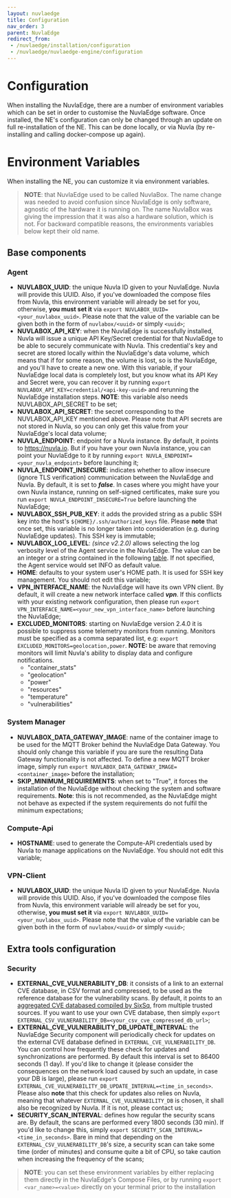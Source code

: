 ```yaml
---
layout: nuvlaedge
title: Configuration
nav_order: 3
parent: NuvlaEdge
redirect_from:
 - /nuvlaedge/installation/configuration
 - /nuvlaedge/nuvlaedge-engine/configuration
---
```


Configuration
========

When installing the NuvlaEdge, there are a number of environment variables which can be set in order to customise the NuvlaEdge software. 
Once installed, the NE's configuration can only be changed through an update on full re-installation of the NE. This can be done locally, or via Nuvla (by re-installing and calling docker-compose up again).


# Environment Variables

When installing the NE, you can customize it via environment variables. 

> **NOTE**: that NuvlaEdge used to be called NuvlaBox. The name change was needed to avoid confusion since NuvlaEdge is only software, agnostic of the hardware it is running on. The name NuvlaBox was giving the impression that it was also a hardware solution, which is not. For backward compatible reasons, the environments variables below kept their old name.

## Base components

### Agent
- **NUVLABOX_UUID**: the unique Nuvla ID given to your NuvlaEdge. Nuvla will provide this UUID. Also, if you've downloaded the compose files from Nuvla, this environment variable will already be set for you, otherwise, **you must set it** via `export NUVLABOX_UUID=<your_nuvlabox_uuid>`. Please note that the value of the variable can be given both in the form of `nuvlabox/<uuid>` or simply `<uuid>`;
- **NUVLABOX_API_KEY**: when the NuvlaEdge is successfully installed, Nuvla will issue a unique API Key/Secret credential for that NuvlaEdge to be able to securely communicate with Nuvla. This credential's key and secret are stored locally within the NuvlaEdge's data volume, which means that if for some reason, the volume is lost, so is the NuvlaEdge, and you'll have to create a new one. With this variable, if your NuvlaEdge local data is completely lost, but you know what its API Key and Secret were, you can recover it by running `export NUVLABOX_API_KEY=credential/<api-key-uuid>` and rerunning the NuvlaEdge installation steps. **NOTE**: this variable also needs NUVLABOX_API_SECRET to be set;
- **NUVLABOX_API_SECRET**: the secret corresponding to the NUVLABOX_API_KEY mentioned above. Please note that API secrets are not stored in Nuvla, so you can only get this value from your NuvlaEdge's local data volume;
- **NUVLA_ENDPOINT**: endpoint for a Nuvla instance. By default, it points to https://nuvla.io. But if you have your own Nuvla instance, you can point your NuvlaEdge to it by running `export NUVLA_ENDPOINT=<your_nuvla_endpoint>` before launching it;
- **NUVLA_ENDPOINT_INSECURE**: indicates whether to allow insecure (ignore TLS verification) communication between the NuvlaEdge and Nuvla. By default, it is set to **_false_**. In cases where you might have your own Nuvla instance, running on self-signed certificates, make sure you run `export NUVLA_ENDPOINT_INSECURE=True` before launching the NuvlaEdge;
- **NUVLABOX_SSH_PUB_KEY**: it adds the provided string as a public SSH key into the host's `${HOME}/.ssh/authorized_keys` file. Please **note** that once set, this variable is no longer taken into consideration (e.g. during NuvlaEdge updates). This SSH key is immutable;
- **NUVLABOX_LOG_LEVEL**: *(since v2.2.0)* allows selecting the log verbosity level of the Agent service in the NuvlaEdge. The value can be an integer or a string contained in the following [table](https://docs.python.org/3/library/logging.html#levels). If not specified, the Agent service would set INFO as default value.
- **HOME**: defaults to your system user's HOME path. It is used for SSH key management. You should not edit this variable;
- **VPN_INTERFACE_NAME**: the NuvlaEdge will have its own VPN client. By default, it will create a new network interface called **_vpn_**. If this conflicts with your existing network configuration, then please run `export VPN_INTERFACE_NAME=<your_new_vpn_interface_name>` before launching the NuvlaEdge;
- **EXCLUDED_MONITORS**: starting on NuvlaEdge version 2.4.0 it is possible to suppress some telemetry monitors from running. Monitors must be specified as a comma separated list, e.g: `export EXCLUDED_MONITORS=geolocation,power`. **NOTE:** be aware that removing monitors will limit Nuvla's ability to display data and configure notifications. 
    - "container_stats"
    - "geolocation"
    - "power"
    - "resources"
    - "temperature"
    - "vulnerabilities"

### System Manager
- **NUVLABOX_DATA_GATEWAY_IMAGE**: name of the container image to be used for the MQTT Broker behind the NuvlaEdge Data Gateway. You should only change this variable if you are sure the resulting Data Gateway functionality is not affected. To define a new MQTT broker image, simply run `export NUVLABOX_DATA_GATEWAY_IMAGE=<container_image>` before the installation;
- **SKIP_MINIMUM_REQUIREMENTS**: when set to "True", it forces the installation of the NuvlaEdge without checking the system and software requirements. **Note**: this is not recommended, as the NuvlaEdge might not behave as expected if the system requirements do not fulfil the minimum expectations;

### Compute-Api
- **HOSTNAME**: used to generate the Compute-API credentials used by Nuvla to manage applications on the NuvlaEdge. You should not edit this variable;

### VPN-Client
- **NUVLABOX_UUID**: the unique Nuvla ID given to your NuvlaEdge. Nuvla will provide this UUID. Also, if you've downloaded the compose files from Nuvla, this environment variable will already be set for you, otherwise, **you must set it** via `export NUVLABOX_UUID=<your_nuvlabox_uuid>`. Please note that the value of the variable can be given both in the form of `nuvlabox/<uuid>` or simply `<uuid>`;


## Extra tools configuration

### Security
- **EXTERNAL_CVE_VULNERABILITY_DB**: it consists of a link to an external CVE database, in CSV format and compressed, to be used as the reference database for the vulnerability scans. By default, it points to an [aggregated CVE databased compiled by SixSq](https://github.com/nuvla/vuln-db/blob/main/databases/all.aggregated.csv.gz), from multiple trusted sources. If you want to use your own CVE database, then simply `export EXTERNAL_CSV_VULNERABILITY_DB=<your_csv_cve_compressed_db_url>`;
- **EXTERNAL_CVE_VULNERABILITY_DB_UPDATE_INTERVAL**: the NuvlaEdge Security component will periodically check for updates on the external CVE database defined in `EXTERNAL_CVE_VULNERABILITY_DB`. You can control how frequently these check for updates and synchronizations are performed. By default this interval is set to 86400 seconds (1 day). If you'd like to change it (please consider the consequences on the network load caused by such an update, in case your DB is large), please run `export EXTERNAL_CVE_VULNERABILITY_DB_UPDATE_INTERVAL=<time_in_seconds>`. Please also **note** that this check for updates also relies on Nuvla, meaning that whatever `EXTERNAL_CVE_VULNERABILITY_DB` is chosen, it shall also be recognized by Nuvla. If it is not, please contact us;
- **SECURITY_SCAN_INTERVAL**: defines how regular the security scans are. By default, the scans are performed every 1800 seconds (30 min). If you'd like to change this, simply `export SECURITY_SCAN_INTERVAL=<time_in_seconds>`. Bare in mind that depending on the `EXTERNAL_CSV_VULNERABILITY_DB`'s size, a security scan can take some time (order of minutes) and consume quite a bit of CPU, so take caution when increasing the frequency of the scans;

> **NOTE**: you can set these environment variables by either replacing them directly in the NuvlaEdge's Compose Files, or by running `export <var_name>=<value>` directly on your terminal prior to the installation
